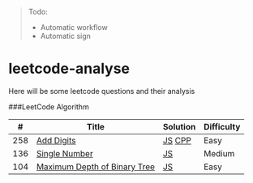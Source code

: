 > Todo:   
> * Automatic workflow
> * Automatic sign

# leetcode-analyse

Here will be some leetcode questions and their analysis 


###LeetCode Algorithm


| # | Title | Solution | Difficulty |
|---| ----- | -------- | ---------- |
|258|[Add Digits](https://leetcode.com/problems/add-digits/)| [JS](./algorithms/addDigits/addDigits.js) [CPP](./algorithms/addDigits/addDigits.cc)|Easy|
|136|[Single Number](https://leetcode.com/problems/single-number/)| [JS](./algorithms/singleNumber/singleNumber.js)|Medium|
|104|[Maximum Depth of Binary Tree](https://leetcode.com/problems/maximum-depth-of-binary-tree/)| [JS](./algorithms/maximumDepthOfBinaryTree/maximumDepthOfBinaryTree.js)|Easy|


